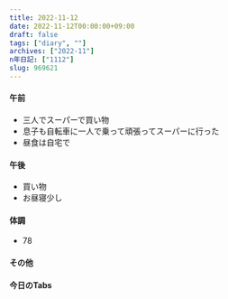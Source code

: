 ```yaml
---
title: 2022-11-12
date: 2022-11-12T00:00:00+09:00
draft: false
tags: ["diary", ""]
archives: ["2022-11"]
n年日記: ["1112"]
slug: 969621
---
```

#### 午前
- 三人でスーパーで買い物
- 息子も自転車に一人で乗って頑張ってスーパーに行った
- 昼食は自宅で
#### 午後
- 買い物
- お昼寝少し
#### 体調
- 78
#### その他
#### 今日のTabs